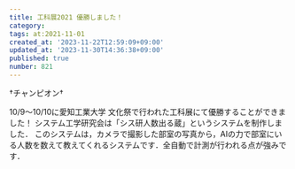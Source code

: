 ```yaml
---
title: 工科展2021 優勝しました！
category:
tags: at:2021-11-01
created_at: '2023-11-22T12:59:09+09:00'
updated_at: '2023-11-30T14:36:38+09:00'
published: true
number: 821
---
```


†チャンピオン†

10/9〜10/10に愛知工業大学 文化祭で行われた工科展にて優勝することができました！
システム工学研究会は「シス研人数出る蔵」というシステムを制作しました．
このシステムは，カメラで撮影した部室の写真から，AIの力で部室にいる人数を数えて教えてくれるシステムです．全自動で計測が行われる点が強みです．

